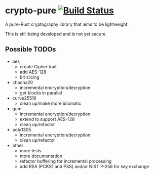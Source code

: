 # crypto-pure  [![Build Status](https://travis-ci.org/tbarrella/crypto-pure.svg?branch=master)](https://travis-ci.org/tbarrella/crypto-pure)

A pure-Rust cryptography library that aims to be lightweight.

This is still being developed and is not yet secure.

## Possible TODOs
* aes
  * create Cipher trait
  * add AES-128
  * bit slicing
* chacha20
  * incremental encryption/decryption
  * get blocks in parallel
* curve25519
  * clean up/make more idiomatic
* gcm
  * incremental encryption/decryption
  * extend to support AES-128
  * clean up/refactor
* poly1305
  * incremental encryption/decryption
  * clean up/refactor
* other
  * more tests
  * more documentation
  * refactor buffering for incremental processing
  * add RSA (PCKS1 and PSS) and/or NIST P-256 for key exchange
